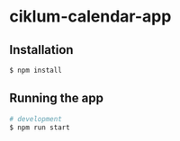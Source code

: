 # ciklum-calendar-app
## Installation

```bash
$ npm install
```

## Running the app

```bash
# development
$ npm run start

```

